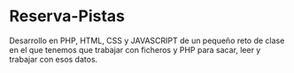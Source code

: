 # Reserva-Pistas
Desarrollo en PHP, HTML, CSS y JAVASCRIPT de un pequeño reto de clase en el que tenemos que trabajar con ficheros y PHP para sacar, leer y trabajar con esos datos.
